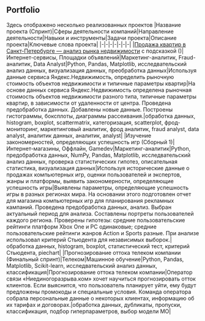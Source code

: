 ## Portfolio ##
Здесь отображено несколько реализованных проектов
|Название проекта (Спринт)|Сферы деятельности компаний|Направление деятельности|Навыки и инструменты|Задачи проекта|Описание проекта|Ключевые слова проекта|
|-|-|-|-|-|-|-|
|[Продажа квартир в Санкт-Петербурге — анализ рынка недвижимости](https://github.com/Andreymigushov/Portfolio/blob/main/5%20%D1%81%D0%BF%D1%80%D0%B8%D0%BD%D1%82%20-%20%D0%9F%D1%80%D0%BE%D0%B4%D0%B0%D0%B6%D0%B0%20%D0%BA%D0%B2%D0%B0%D1%80%D1%82%D0%B8%D1%80%20%D0%B2%20%D0%A1%D0%B0%D0%BD%D0%BA%D1%82-%D0%9F%D0%B5%D1%82%D0%B5%D1%80%D0%B1%D1%83%D1%80%D0%B3%D0%B5.ipynb "Исследовательский анализ данных") с подсказкой
 ()|Интернет-сервисы, Площадки объявлений|Маркетинг-аналитик, Fraud-аналитик, Data Analyst|Python, Pandas, Matplotlib, исследвательский анализ данных, визуализация данных, преобработка данных|Используя данные сервиса Яндекс.Недвижимость, определить рыночную стоимость объектов недвижимости и типичные параметры квартир|На основе данных сервиса Яндекс.Недвижимость определена рыночная стоимость объектов недвижимости разного типа, типичные параметры квартир, в зависимости от удаленности от центра. Проведена предобработка данных. Добавлены новые данные. Построены гистограммы, боксплоты, диаграммы рассеивания.|обработка данных, histogram, boxplot, scattermatrix, категоризация, scatterplot, фрод-мониторинг, маркетинговый аналитик, фрод аналитик, fraud analyst, data analyst, аналитик данных, аналитик, analyst|
|Изучение закономерностей, определяющих успешность игр (Сборный 1)|Интернет-магазины, Оффлайн, Gamedev|Маркетинг-аналитик|Python, предобработка данных, NumPy, Pandas, Matplotlib, исследвательский анализ данных, проверка статистических гипотез, описательная статистика, визуализация данных|Используя исторические данные о продажах компьютерных игр, оценки пользователей и экспертов, жанры и платформы, выявить закономерности, определяющие успешность игры|Выявлены параметры, определяющие успешность игры в разных регионах мира. На основании этого подготовлен отчет для магазина компьютерных игр для планирования рекламных кампаний. Проведена предобработка данных, анализ. Выбран актуальный период для анализа. Составлены портреты пользователей каждого региона. Проверены гипотезы: средние пользовательские рейтинги платформ Xbox One и PC одинаковые; средние пользовательские рейтинги жанров Action и Sports разные. При анализе использовал критерий Стьюдента для независимых выборок.|обработка данных, histogram, boxplot, статистический тест, критерий Стьюдента, piechart|
|Прогнозирование оттока телеком компании (Финальный спринт)|Телеком|Машинное обучение|Python, Pandas, Matplotlib, Scikit-learn, исследвательский анализ данных, классификация|Прогнозирование оттока телеком компании|Оператор связи «Ниединогоразрыва.ком» хочет научиться прогнозировать отток клиентов. Если выяснится, что пользователь планирует уйти, ему будут предложены промокоды и специальные условия. Команда оператора собрала персональные данные о некоторых клиентах, информацию об их тарифах и договорах.|обработка данных, дубликаты, пропуски, классификация, подбор гиперпараметров, выбор модели МО|


